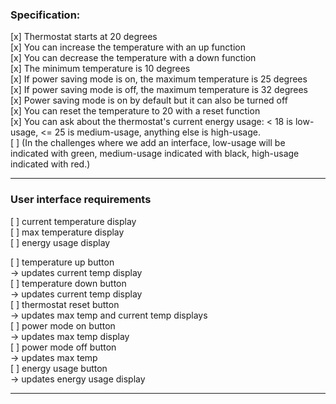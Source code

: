 ### Specification:

[x] Thermostat starts at 20 degrees  
[x] You can increase the temperature with an up function  
[x] You can decrease the temperature with a down function  
[x] The minimum temperature is 10 degrees  
[x] If power saving mode is on, the maximum temperature is 25 degrees  
[x] If power saving mode is off, the maximum temperature is 32 degrees  
[x] Power saving mode is on by default but it can also be turned off  
[x] You can reset the temperature to 20 with a reset function  
[x] You can ask about the thermostat's current energy usage: < 18 is low-usage, <= 25 is medium-usage, anything else is high-usage.  
[ ] (In the challenges where we add an interface, low-usage will be indicated with green, medium-usage indicated with black, high-usage indicated with red.)  


---

### User interface requirements

[ ] current temperature display  
[ ] max temperature display  
[ ] energy usage display  

[ ] temperature up button  
    -> updates current temp display  
[ ] temperature down button  
    -> updates current temp display  
[ ] thermostat reset button  
    -> updates max temp and current temp displays  
[ ] power mode on button  
    -> updates max temp display   
[ ] power mode off button  
    -> updates max temp  
[ ] energy usage button  
    -> updates energy usage display  


---
